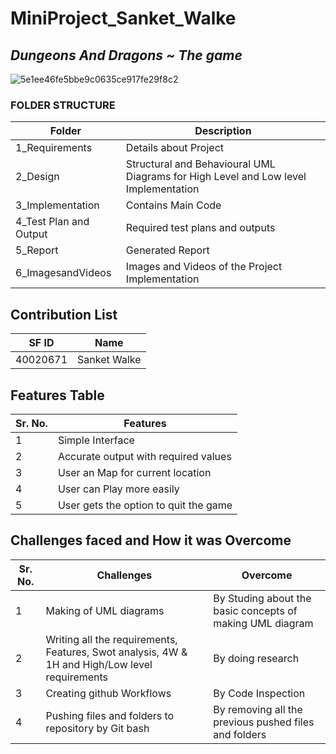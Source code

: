 # MiniProject_Sanket_Walke
## *Dungeons And Dragons ~ The game*
![5e1ee46fe5bbe9c0635ce917fe29f8c2](https://user-images.githubusercontent.com/94234340/142875271-9c1d8cb2-b585-4123-9a14-189ab7eea954.jpg)

### FOLDER STRUCTURE
| Folder  | Description  |
|--- |--- |
| 1_Requirements | Details about Project |
| 2_Design | Structural and Behavioural UML Diagrams for High Level and Low level Implementation |
| 3_Implementation | Contains Main Code |
| 4_Test Plan and Output | Required test plans and outputs |
| 5_Report | Generated Report |
| 6_ImagesandVideos | Images and Videos of the Project Implementation |
## Contribution List
| SF ID  | Name          | 
|---     |---            |
| 40020671 | Sanket Walke | 
## Features Table 
|Sr. No. | Features |
|--- |--- |
|1 | Simple Interface |
|2 | Accurate output with required values |
|3 | User an Map for current location |
|4 | User can Play more easily|
|5 | User gets the option to quit the game |
## Challenges faced and How it was Overcome
| Sr. No. | Challenges | Overcome |
|--- |--- |--- |
|1 | Making of UML diagrams | By Studing about the basic concepts of making UML diagram |
|2 | Writing all the requirements, Features, Swot analysis, 4W & 1H and High/Low level requirements | By doing research |
|3 | Creating github Workflows | By Code Inspection |
|4 | Pushing files and folders to repository by Git bash | By removing all the previous pushed files and folders |

